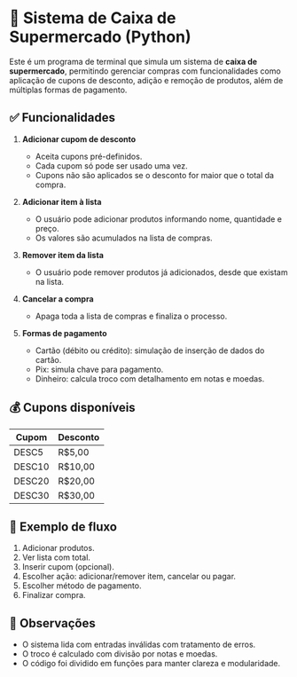 
# 🛒 Sistema de Caixa de Supermercado (Python)

Este é um programa de terminal que simula um sistema de **caixa de supermercado**, permitindo gerenciar compras com funcionalidades como aplicação de cupons de desconto, adição e remoção de produtos, além de múltiplas formas de pagamento.

## ✅ Funcionalidades

1. **Adicionar cupom de desconto**
   - Aceita cupons pré-definidos.
   - Cada cupom só pode ser usado uma vez.
   - Cupons não são aplicados se o desconto for maior que o total da compra.

2. **Adicionar item à lista**
   - O usuário pode adicionar produtos informando nome, quantidade e preço.
   - Os valores são acumulados na lista de compras.

3. **Remover item da lista**
   - O usuário pode remover produtos já adicionados, desde que existam na lista.

4. **Cancelar a compra**
   - Apaga toda a lista de compras e finaliza o processo.

5. **Formas de pagamento**
   - Cartão (débito ou crédito): simulação de inserção de dados do cartão.
   - Pix: simula chave para pagamento.
   - Dinheiro: calcula troco com detalhamento em notas e moedas.

## 💰 Cupons disponíveis

| Cupom   | Desconto |
|---------|----------|
| DESC5   | R$5,00   |
| DESC10  | R$10,00  |
| DESC20  | R$20,00  |
| DESC30  | R$30,00  |

## 🧾 Exemplo de fluxo

1. Adicionar produtos.
2. Ver lista com total.
3. Inserir cupom (opcional).
4. Escolher ação: adicionar/remover item, cancelar ou pagar.
5. Escolher método de pagamento.
6. Finalizar compra.

## 📌 Observações

- O sistema lida com entradas inválidas com tratamento de erros.
- O troco é calculado com divisão por notas e moedas.
- O código foi dividido em funções para manter clareza e modularidade.
